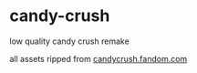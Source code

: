 # candy-crush
low quality candy crush remake

all assets ripped from [candycrush.fandom.com](https://candycrush.fandom.com/)